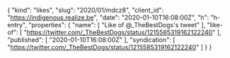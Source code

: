 {
  "kind": "likes",
  "slug": "2020/01/mdcz8",
  "client_id": "https://indigenous.realize.be",
  "date": "2020-01-10T16:08:00Z",
  "h": "h-entry",
  "properties": {
    "name": [
      "Like of @_TheBestDogs's tweet"
    ],
    "like-of": [
      "https://twitter.com/_TheBestDogs/status/1215585319162122240"
    ],
    "published": [
      "2020-01-10T16:08:00Z"
    ],
    "syndication": [
      "https://twitter.com/_TheBestDogs/status/1215585319162122240"
    ]
  }
}
